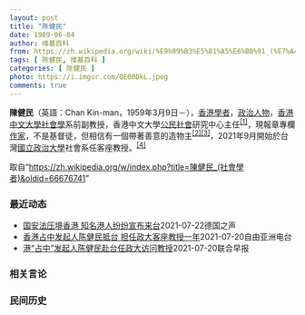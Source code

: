 ```yaml
---
layout: post
title: "陈健民"
date: 1989-06-04
author: 维基百科
from: https://zh.wikipedia.org/wiki/%E9%99%B3%E5%81%A5%E6%B0%91_(%E7%A4%BE%E6%9C%83%E5%AD%B8%E8%80%85)
tags: [ 陈健民, 维基百科 ]
categories: [ 陈健民 ]
photo: https://i.imgur.com/QE00DkL.jpeg
comments: true
---
```

<div class="mw-parser-output">

<p><b>陳健民</b>（英語：<span lang="en">Chan Kin-man</span>，1959年3月9日<span class="useeditintro" title="Template:BLP editintro">－</span>），<a href="/wiki/%E9%A6%99%E6%B8%AF" title="香港">香港</a><a href="/wiki/%E5%AD%A6%E8%80%85" class="mw-redirect" title="学者">學者</a>，<a href="/wiki/%E6%94%BF%E6%B2%BB%E4%BA%BA%E7%89%A9" title="政治人物">政治人物</a>，<a href="/wiki/%E9%A6%99%E6%B8%AF%E4%B8%AD%E6%96%87%E5%A4%A7%E5%AD%B8" title="香港中文大學">香港中文大學</a><a href="/wiki/%E7%A4%BE%E6%9C%83%E5%AD%B8" class="mw-redirect" title="社會學">社會學</a>系前副教授，香港中文大學<a href="/wiki/%E5%85%AC%E6%B0%91%E7%A4%BE%E6%9C%83" class="mw-redirect" title="公民社會">公民社會</a>研究中心主任<sup id="cite_ref-1" class="reference"><a href="#cite_note-1">[1]</a></sup>，現報章專欄<a href="/wiki/%E4%BD%9C%E5%AE%B6" title="作家">作家</a>，不是基督徒，但相信有一個帶著善意的造物主<sup id="cite_ref-2" class="reference"><a href="#cite_note-2">[2]</a></sup><sup id="cite_ref-3" class="reference"><a href="#cite_note-3">[3]</a></sup>，2021年9月開始於台灣<a href="/wiki/%E5%9C%8B%E7%AB%8B%E6%94%BF%E6%B2%BB%E5%A4%A7%E5%AD%B8" title="國立政治大學">國立政治大學</a>社會系任客座教授。<sup id="cite_ref-4" class="reference"><a href="#cite_note-4">[4]</a></sup>
</p>
</div><noscript><img src="//zh.wikipedia.org/wiki/Special:CentralAutoLogin/start?type=1x1" alt="" title="" width="1" height="1" style="border: none; position: absolute;"></noscript>
<div class="printfooter">取自“<a dir="ltr" href="https://zh.wikipedia.org/w/index.php?title=陳健民_(社會學者)&amp;oldid=66676741">https://zh.wikipedia.org/w/index.php?title=陳健民_(社會學者)&amp;oldid=66676741</a>”</div><div id="recent-news"><h3>最近动态</h3><ul><li><a href="https://nodebe4.github.io/waimei/2021-07-22/%E5%9B%BD%E5%AE%89%E6%B3%95%E5%8E%8B%E5%A2%83%E9%A6%99%E6%B8%AF-%E7%9F%A5%E5%90%8D%E6%B8%AF%E4%BA%BA%E7%BA%B7%E7%BA%B7%E5%AE%A3%E5%B8%83%E6%9D%A5%E5%8F%B0" title="国安法压境香港 知名港人纷纷宣布来台—— 2021-07-22T05:46:59.768Z 2014年发起「占中」运动的香港中文大学社会系退休教授陈健民本周也宣布抵达台湾，将在台湾的政治大学社会...">国安法压境香港 知名港人纷纷宣布来台</a><time>2021-07-22</time><a class="tag">德国之声</a></li>
<li><a href="https://nodebe4.github.io/waimei/2021-07-20/%E9%A6%99%E6%B8%AF%E5%8D%A0%E4%B8%AD%E5%8F%91%E8%B5%B7%E4%BA%BA%E9%99%88%E5%81%A5%E6%B0%91%E6%8A%B5%E5%8F%B0-%E6%8B%85%E4%BB%BB%E6%94%BF%E5%A4%A7%E5%AE%A2%E5%BA%A7%E6%95%99%E6%8E%88%E4%B8%80%E5%B9%B4" title="香港占中发起人陈健民抵台 担任政大客座教授一年—— “占中”发起人之一的前中文大学教授陈健民在脸书发文表示，他已经接受台湾政治大学的邀请，担任客座教授一年。政大社会学系系主任黄厚铭也证实陈健民已...">香港占中发起人陈健民抵台 担任政大客座教授一年</a><time>2021-07-20</time><a class="tag">自由亚洲电台</a></li>
<li><a href="https://nodebe4.github.io/waimei/2021-07-20/%E6%B8%AF-%E5%8D%A0%E4%B8%AD-%E5%8F%91%E8%B5%B7%E4%BA%BA%E9%99%88%E5%81%A5%E6%B0%91%E8%B5%B4%E5%8F%B0%E4%BB%BB%E6%94%BF%E5%A4%A7%E8%AE%BF%E9%97%AE%E6%95%99%E6%8E%88" title="港“占中”发起人陈健民赴台任政大访问教授—— 香港占中发起人之一、中大社会学系前副教授陈健民昨日抵达台湾，将在台湾政治大学担任访问教授一年。 台湾国立政治大学社会学系系主任黄厚铭昨天在面簿（Fa...">港“占中”发起人陈健民赴台任政大访问教授</a><time>2021-07-20</time><a class="tag">联合早报</a></li>
</ul></div><div id="open-opinion"><h3>相关言论</h3><ul></ul></div><div id="mjls-record"><h3>民间历史</h3><ul></ul></div>